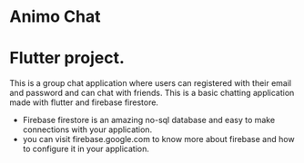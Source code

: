 # Animo Chat

# Flutter project.

This is a group chat application where users can registered with their email and password and can chat with friends. This is a basic chatting application made with flutter and firebase firestore.

- Firebase firestore is an amazing no-sql database and easy to make connections with your application.
- you can visit firebase.google.com to know more about firebase and how to configure it in your application.
